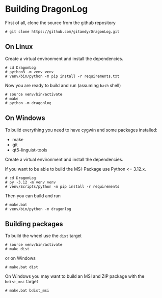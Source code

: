 Building DragonLog
==================

First of all, clone the source from the github repository

    # git clone https://github.com/gitandy/DragonLog.git


On Linux
--------

Create a virtual environment and install the dependencies.

    # cd DragonLog
    # python3 -m venv venv
    # venv/bin/python -m pip install -r requirements.txt


Now you are ready to build and run (assuming `bash` shell)

    # source venv/bin/activate
    # make
    # python -m dragonlog


On Windows
----------

To build everything you need to have cygwin and some packages installed:
- make
- git
- qt5-linguist-tools

Create a virtual environment and install the dependencies.

If you want to be able to build the MSI-Package use Python <= 3.12.x.

    # cd DragonLog
    # py -3.12 -m venv venv
    # venv/Scripts/python -m pip install -r requirements

Then you can build and run

    # make.bat
    # venv/bin/python -m dragonlog


Building packages
-----------------

To build the wheel use the `dist` target

    # source venv/bin/activate
    # make dist

or on Windows

    # make.bat dist

On Windows you may want to build an MSI and ZIP package with the `bdist_msi` target

    # make.bat bdist_msi
